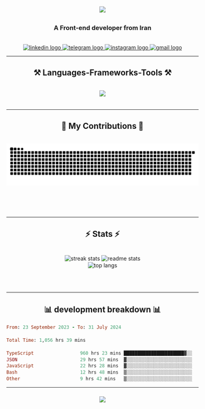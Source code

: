 
<h1 align="center">
    <img src="https://readme-typing-svg.herokuapp.com/?font=Righteous&size=35&center=true&vCenter=true&width=500&height=70&duration=4000&lines=Hi+There!%F0%9F%91%8B;I'm+Mahyar+Sherafat;" />
</h1>

<h3 align="center">A Front-end  developer from Iran</h3>

<br/>


 
<div align="center"> 
  <a href="https://www.linkedin.com/in/m-sherafat/" target="_blank">
    <img src="https://img.shields.io/static/v1?message=LinkedIn&logo=linkedin&label=&color=0077B5&logoColor=white&labelColor=&style=for-the-badge" height="35" alt="linkedin logo"  />
  </a>
  <a href="https://t.me/mahyarius" target="_blank">
    <img src="https://img.shields.io/static/v1?message=Telegram&logo=telegram&label=&color=2CA5E0&logoColor=white&labelColor=&style=for-the-badge" height="35" alt="telegram logo"  />
  </a>
  <a href="https://www.instagram.com/_m.m.sherafat_/" target="_blank">
    <img src="https://img.shields.io/static/v1?message=Instagram&logo=instagram&label=&color=E4405F&logoColor=white&labelColor=&style=for-the-badge" height="35" alt="instagram logo"  />
  </a>
  <a href="mailto:mahyarsherafat79@gmail.com" target="_blank">
    <img src="https://img.shields.io/static/v1?message=Gmail&logo=gmail&label=&color=D14836&logoColor=white&labelColor=&style=for-the-badge" height="35" alt="gmail logo"  />
  </a>
</div>

 <hr/>
 
<h2 align="center">⚒️ Languages-Frameworks-Tools ⚒️</h2>
<br/>
<div align="center">
    <img src="https://skillicons.dev/icons?i=astro,babel,bootstrap,css,electron,emotion,gatsby,git,graphql,html,js,jest,materialui,nextjs,nodejs,prisma,react,redux,sass,tailwind,ts" />
  
</div>

<br/>
<hr/>

<div align="center">
  <h2>🐍 My Contributions 🐍</h2>
  <br>
  <img alt="snake eating my contributions" src="https://raw.githubusercontent.com/sherafat79/sherafat79/output/github-contribution-grid-snake.svg" />
  
  <br/><br/><br/>
</div>

<hr/>

<h2 align="center">⚡ Stats ⚡</h2>
<br>
<div align=center>
  <img width=390 src="https://streak-stats.demolab.com/?user=sherafat79&count_private=true&theme=react&border_radius=10" alt="streak stats"/>
  <img width=390 src="https://github-readme-stats-salesp07.vercel.app/api?username=sherafat79&count_private=true&show_icons=true&theme=react&rank_icon=github&border_radius=10" alt="readme stats" />
  <br/>
  <img width=325 align="center" src="https://github-readme-stats-salesp07.vercel.app/api/top-langs/?username=sherafat79&hide=HTML&langs_count=8&layout=compact&theme=react&border_radius=10&size_weight=0.5&count_weight=0.5&exclude_repo=github-readme-stats" alt="top langs" />
</div>

<br/><br/>
<hr/>

<h2 align="center">📊  development breakdown  📊</h2>
<!--START_SECTION:waka-->

```ruby
From: 23 September 2023 - To: 31 July 2024

Total Time: 1,056 hrs 39 mins

TypeScript                 960 hrs 23 mins ██████████████████████▓░░   90.06 %
JSON                       29 hrs 57 mins  ▓░░░░░░░░░░░░░░░░░░░░░░░░   02.81 %
JavaScript                 22 hrs 28 mins  ▓░░░░░░░░░░░░░░░░░░░░░░░░   02.11 %
Bash                       12 hrs 48 mins  ▒░░░░░░░░░░░░░░░░░░░░░░░░   01.20 %
Other                      9 hrs 42 mins   ▒░░░░░░░░░░░░░░░░░░░░░░░░   00.91 %
```

<!--END_SECTION:waka-->
<hr/>
<h3 align="center">
    <img src="https://readme-typing-svg.herokuapp.com/?font=Righteous&size=25&center=true&vCenter=true&width=500&height=70&duration=4000&lines=Thanks+for+visiting!+✌️;+Shoot+me+a+message+on+Linkedin!;I'm+always+down+to+collab+:)">
</h3>

<br/>
